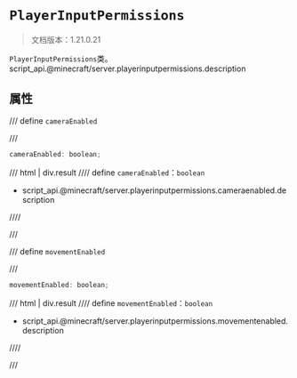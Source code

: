 # `PlayerInputPermissions`

> 文档版本：1.21.0.21

`PlayerInputPermissions`类。script_api.@minecraft/server.playerinputpermissions.description

## 属性

/// define
`cameraEnabled`


///

```js
cameraEnabled: boolean;
```

/// html | div.result
//// define
`cameraEnabled`：`boolean`

- script_api.@minecraft/server.playerinputpermissions.cameraenabled.description


////

///


/// define
`movementEnabled`


///

```js
movementEnabled: boolean;
```

/// html | div.result
//// define
`movementEnabled`：`boolean`

- script_api.@minecraft/server.playerinputpermissions.movementenabled.description


////

///

